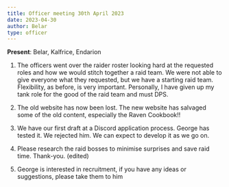 ```yaml
---
title: Officer meeting 30th April 2023
date: 2023-04-30
author: Belar
type: officer
---
```


**Present**: Belar, Kalfrice, Endarion

1. The officers went over the raider roster looking hard at the requested roles and how we would stitch together a raid team. We were not able to give everyone what they requested, but we have a starting raid team. Flexibility, as before, is very important. Personally, I have given up my tank role for the good of the raid team and must DPS.

2. The old website has now been lost. The new website has salvaged some of the old content, especially the Raven Cookbook!!

3. We have our first draft at a Discord application process. George has tested it. We rejected him. We can expect to develop it as we go on.

4. Please research the raid bosses to minimise surprises and save raid time. Thank-you. (edited)

5. George is interested in recruitment, if you have any ideas or suggestions, please take them to him

<!--more-->
